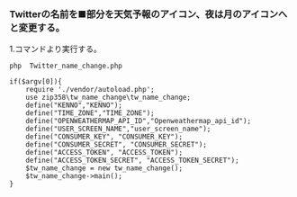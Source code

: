 ### Twitterの名前を■部分を天気予報のアイコン、夜は月のアイコンへと変更する。

1.コマンドより実行する。

```
php  Twitter_name_change.php

```

```php:Twitter_name_change.php
if($argv[0]){
	require './vendor/autoload.php';
	use zip358\tw_name_change\tw_name_change;
	define("KENNO","KENNO");
	define("TIME_ZONE","TIME_ZONE");
	define("OPENWEATHERMAP_API_ID","Openweathermap_api_id");
	define("USER_SCREEN_NAME","user_screen_name");
	define("CONSUMER_KEY", "CONSUMER_KEY");
	define("CONSUMER_SECRET", "CONSUMER_SECRET");
	define("ACCESS_TOKEN", "ACCESS_TOKEN");
	define("ACCESS_TOKEN_SECRET", "ACCESS_TOKEN_SECRET");
	$tw_name_change = new tw_name_change();
	$tw_name_change->main();
}
```
